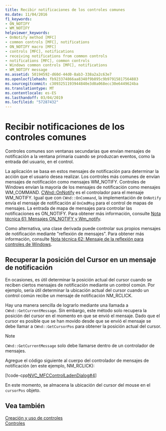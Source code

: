 ```yaml
---
title: Recibir notificaciones de los controles comunes
ms.date: 11/04/2016
f1_keywords:
- ON_NOTIFY
- WM_NOTIFY
helpviewer_keywords:
- OnNotify method [MFC]
- common controls [MFC], notifications
- ON_NOTIFY macro [MFC]
- controls [MFC], notifications
- receiving notifications from common controls
- notifications [MFC], common controls
- Windows common controls [MFC], notifications
- WM_NOTIFY message
ms.assetid: 50194592-d60d-44d0-8ab3-338a2a2c63e7
ms.openlocfilehash: fb923374866aa8348f9b895c9b97915817564883
ms.sourcegitcommit: c3093251193944840e3d0a068ecc30e6449624ba
ms.translationtype: MT
ms.contentlocale: es-ES
ms.lasthandoff: 03/04/2019
ms.locfileid: "57287432"
---
```

# <a name="receiving-notification-from-common-controls"></a>Recibir notificaciones de los controles comunes

Controles comunes son ventanas secundarias que envían mensajes de notificación a la ventana primaria cuando se produzcan eventos, como la entrada del usuario, en el control.

La aplicación se basa en estos mensajes de notificación para determinar la acción que el usuario desea realizar. Los controles más comunes de envían mensajes de notificación como mensajes WM_NOTIFY. Controles de Windows envían la mayoría de los mensajes de notificación como mensajes WM_COMMAND. [CWnd::OnNotify](../mfc/reference/cwnd-class.md#onnotify) es el controlador para el mensaje WM_NOTIFY. Igual que con `CWnd::OnCommand`, la implementación de `OnNotify` envía el mensaje de notificación al `OnCmdMsg` para el control de mapas de mensajes. La entrada de mapa de mensajes para controlar las notificaciones es ON_NOTIFY. Para obtener más información, consulte [Nota técnica 61: Mensajes ON_NOTIFY y Wm_notify](../mfc/tn061-on-notify-and-wm-notify-messages.md).

Como alternativa, una clase derivada puede controlar sus propios mensajes de notificación mediante "reflexión de mensajes". Para obtener más información, consulte [Nota técnica 62: Mensaje de la reflexión para controles de Windows](../mfc/tn062-message-reflection-for-windows-controls.md).

## <a name="retrieving-the-cursor-position-in-a-notification-message"></a>Recuperar la posición del Cursor en un mensaje de notificación

En ocasiones, es útil determinar la posición actual del cursor cuando se reciben ciertos mensajes de notificación mediante un control común. Por ejemplo, sería útil determinar la ubicación actual del cursor cuando un control común recibe un mensaje de notificación NM_RCLICK.

Hay una manera sencilla de lograrlo mediante una llamada a `CWnd::GetCurrentMessage`. Sin embargo, este método solo recupera la posición del cursor en el momento en que se envió el mensaje. Dado que el cursor es posible que se han movido desde que se envió el mensaje se debe llamar a `CWnd::GetCursorPos` para obtener la posición actual del cursor.

> [!NOTE]
>  `CWnd::GetCurrentMessage` solo debe llamarse dentro de un controlador de mensajes.

Agregue el código siguiente al cuerpo del controlador de mensajes de notificación (en este ejemplo, NM_RCLICK):

[!code-cpp[NVC_MFCControlLadenDialog#4](../mfc/codesnippet/cpp/receiving-notification-from-common-controls_1.cpp)]

En este momento, se almacena la ubicación del cursor del mouse en el `cursorPos` objeto.

## <a name="see-also"></a>Vea también

[Creación y uso de controles](../mfc/making-and-using-controls.md)<br/>
[Controles](../mfc/controls-mfc.md)
